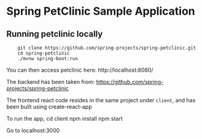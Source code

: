 # Spring PetClinic Sample Application

## Running petclinic locally
```
	git clone https://github.com/spring-projects/spring-petclinic.git
	cd spring-petclinic
	./mvnw spring-boot:run
```

You can then access petclinic here: http://localhost:8080/

The backend has been taken from: https://github.com/spring-projects/spring-petclinic

The frontend react code resides in the same project under `client`, and has been built using create-react-app

To run the app,
cd client
npm install
npm start

Go to localhost:3000
